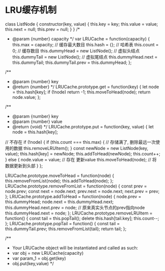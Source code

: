 # LRU缓存机制

class ListNode {
  constructor(key, value) {
    this.key = key;
    this.value = value;
    this.next = null;
    this.prev = null;
  }
}
/*
 * @param {number} capacity
 */
var LRUCache = function(capacity) {
  this.max = capacity; // 缓存最大数目
  this.hash = {}; // 哈希表
  this.count = 0; // 缓存数目
  this.dummyHead = new ListNode(); // 虚拟头结点
  this.dummyTail = new ListNode(); // 虚拟尾结点
  this.dummyHead.next = this.dummyTail;
  this.dummyTail.prev = this.dummyHead;
};

/**
 * @param {number} key
 * @return {number}
 */
LRUCache.prototype.get = function(key) {
  let node = this.hash[key];
  if (!node) return -1;
  this.moveToHead(node);
  return node.value;
};

/**
 * @param {number} key
 * @param {number} value
 * @return {void}
 */
LRUCache.prototype.put = function(key, value) {
  let node = this.hash[key];

  // 不存在
  if (!node) {
    if (this.count === this.max) {
      // 存储满了, 删除最远一次使用的数据
      this.removeLRUItem();
    }
    const newNode = new ListNode(key, value);
    this.hash[key] = newNode;
    this.addToHead(newNode);
    this.count++;
  } else {
    node.value = value; // 存在 更新value
    this.moveToHead(node); // 将数据更新到头部
  }
};

LRUCache.prototype.moveToHead = function(node) {
  this.removeFromList(node);
  this.addToHead(node);
};
LRUCache.prototype.removeFromList = function(node) {
  const prev = node.prev;
  const next = node.next;
  prev.next = node.next;
  next.prev = prev;
};
LRUCache.prototype.addToHead = function(node) {
  node.prev = this.dummyHead;
  node.next = this.dummyHead.next;
  this.dummyHead.next.prev = node; // 原来真实头节点的prev指向node
  this.dummyHead.next = node;
};
LRUCache.prototype.removeLRUItem = function() {
  const tail = this.popTail();
  delete this.hash[tail.key];
  this.count--;
};
LRUCache.prototype.popTail = function() {
  const tail = this.dummyTail.prev;
  this.removeFromList(tail);
  return tail;
};

/**
 * Your LRUCache object will be instantiated and called as such:
 * var obj = new LRUCache(capacity)
 * var param_1 = obj.get(key)
 * obj.put(key,value)
 */
